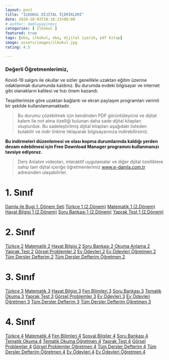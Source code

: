 ```yaml
---
layout: post
title: "İLKOKUL DİJİTAL İÇERİKLERİ"
date: 2020-10-03T10:18:23+00:00
# author: damlayayinevi
categories: [ İlkokul ]
featured: true
tags: [eba, ilkokul, eba, dijital içerik, pdf kitap]
image: assets/images/ilkokul.jpg
rating: 4.5

---
```




### **Değerli Öğretmenlerimiz,**

Kovid-19 salgını ile okullar ve sizler genellikle uzaktan eğitim üzerine odaklanmak durumunda kaldınız. Bu durumda evdeki bilgisayar ve internet gibi olanakların kalitesi ve hızı önem kazandı.

Tespitlerimize göre uzaktan bağlantı ve ekran paylaşım programları verimli bir şekilde kullanılamamaktadır.

>Bu durumu çözebilmek için kendinden PDF görüntüleyicisi ve dijital kalem ile not alma özelliği bulunan daha sade dijital kitapları oluşturduk. Bu sadeleştirilmiş dijital kitapları aşağıdaki listeden bulabilir ve indir linkine tıklayarak bilgisayarınıza indirebilirsiniz.

**Bu indirmeleri düzenlemesi ve olası kopma durumlarında kaldığı yerden devam edebilmesi için Free Download Manager programını kullanmanızı tavsiye ediyoruz.**

>Ders Anlatım videoları, interaktif uygulamalar ve diğer dijital özelliklere sahip tam dijital içeriğe öğretmenlerimiz www.e-damla.com.tr adresinden ulaşabilirler.



# 1. Sınıf
[Damla ile Bugi 1. Dönem Seti](https://cdn.e-damla.com.tr/PUBLIC/flippdfs/1-bugi.exe)
[Türkçe 1 (2.Dönem)](https://cdn.e-damla.com.tr/PUBLIC/flippdfs/ades1-turkce.exe)
[Matematik 1 (2.Dönem)](https://cdn.e-damla.com.tr/PUBLIC/flippdfs/ades1-matematik.exe)
[Hayat Bilgisi 1 (2.Dönem)](https://cdn.e-damla.com.tr/PUBLIC/flippdfs/ades1-hayatbilgisi.exe)
[Soru Bankası 1 (2.Dönem)](https://cdn.e-damla.com.tr/PUBLIC/flippdfs/ades1-sorubankasi.exe)
[Yaprak Test 1 (2.Dönem)](https://cdn.e-damla.com.tr/PUBLIC/flippdfs/ades1-yapraktest.exe)

# 2. Sınıf
[Türkçe 2](https://cdn.e-damla.com.tr/PUBLIC/flippdfs/ades2-turkce.exe)
[Matematik 2](https://cdn.e-damla.com.tr/PUBLIC/flippdfs/ades2-matematik.exe)
[Hayat Bilgisi 2](https://cdn.e-damla.com.tr/PUBLIC/flippdfs/ades2-hayatbilgisi.exe)
[Soru Bankası 2](https://cdn.e-damla.com.tr/PUBLIC/flippdfs/ades2-sorubankasi.exe)
[Okuma Anlama 2](https://cdn.e-damla.com.tr/PUBLIC/flippdfs/ades2-okumaanlama.exe)
[Yaprak Test 2](https://cdn.e-damla.com.tr/PUBLIC/flippdfs/ades2-yapraktest.exe)
[Görsel Problemler 2](https://cdn.e-damla.com.tr/PUBLIC/flippdfs/ades2-gorselproblem.exe)
[Ev Ödevleri 2](https://cdn.e-damla.com.tr/PUBLIC/flippdfs/ades2-evodevleri.exe)
[Ev Ödevleri Öğretmen 2](https://cdn.e-damla.com.tr/PUBLIC/flippdfs/ades2-evodevleriogretmen.exe)
[Tüm Dersler Defterim 2](https://cdn.e-damla.com.tr/PUBLIC/flippdfs/ades4-tumderslerdefter.exe)
[Tüm Dersler Defterim Öğretmen 2](https://cdn.e-damla.com.tr/PUBLIC/flippdfs/ades4-tumderslerdefterogretmen.exe)

# 3. Sınıf

[Türkçe 3](https://cdn.e-damla.com.tr/PUBLIC/flippdfs/ades3-turkce.exe)
[Matematik 3](https://cdn.e-damla.com.tr/PUBLIC/flippdfs/ades3-matematik.exe)
[Hayat Bilgisi 3](https://cdn.e-damla.com.tr/PUBLIC/flippdfs/ades3-hayatbilgisi.exe)
[Fen Bilimleri 3](https://cdn.e-damla.com.tr/PUBLIC/flippdfs/ades3-fenbilimleri.exe)
[Soru Bankası 3](https://cdn.e-damla.com.tr/PUBLIC/flippdfs/ades3-sorubankasi.exe)
[Tematik Okuma 3](https://cdn.e-damla.com.tr/PUBLIC/flippdfs/ades3-tematikokuma.exe)
[Yaprak Test 3](https://cdn.e-damla.com.tr/PUBLIC/flippdfs/ades3-yapraktest.exe)
[Görsel Problemler 3](https://cdn.e-damla.com.tr/PUBLIC/flippdfs/ades3-gorselproblem.exe)
[Ev Ödevleri 3](https://cdn.e-damla.com.tr/PUBLIC/flippdfs/ades3-evodevleri.exe)
[Ev Ödevleri Öğretmen 3](https://cdn.e-damla.com.tr/PUBLIC/flippdfs/ades3-evodevleriogretmen.exe)
[Tüm Dersler Defterim 3](https://cdn.e-damla.com.tr/PUBLIC/flippdfs/ades3-tumderslerdefter.exe)
[Tüm Dersler Defterim Öğretmen 3](https://cdn.e-damla.com.tr/PUBLIC/flippdfs/ades3-tumderslerdefterogretmen.exe)

# 4. Sınıf

[Türkçe 4](https://cdn.e-damla.com.tr/PUBLIC/flippdfs/ades4-turkce.exe)
[Matematik 4](https://cdn.e-damla.com.tr/PUBLIC/flippdfs/ades4-matematik.exe)
[Fen Bilimleri 4](https://cdn.e-damla.com.tr/PUBLIC/flippdfs/ades4-fenbilimleri.exe)
[Sosyal Bilgiler 4](https://cdn.e-damla.com.tr/PUBLIC/flippdfs/ades4-sosyalbilgiler.exe)
[Soru Bankası 4](https://cdn.e-damla.com.tr/PUBLIC/flippdfs/ades4-sorubankasi.exe)
[Tematik Okuma 4](https://cdn.e-damla.com.tr/PUBLIC/flippdfs/ades4-okumaanlama.exe)
[Tematik Okuma Öğretmen 4](https://cdn.e-damla.com.tr/PUBLIC/flippdfs/ades4-okumaanlamaogretmen.exe)
[Yaprak Test 4](https://cdn.e-damla.com.tr/PUBLIC/flippdfs/ades4-yapraktest.exe)
[Görsel Problemler 4](https://cdn.e-damla.com.tr/PUBLIC/flippdfs/ades4-gorselproblem.exe)
[Görsel Problemler Öğretmen 4](https://cdn.e-damla.com.tr/PUBLIC/flippdfs/ades4-gorselproblemogretmen.exe)
[Tüm Dersler Defterim 4](https://cdn.e-damla.com.tr/PUBLIC/flippdfs/ades4-tumderslerdefter.exe)
[Tüm Dersler Defterim Öğretmen 4](https://cdn.e-damla.com.tr/PUBLIC/flippdfs/ades4-tumderslerdefterogretmen.exe)
[Ev Ödevleri 4](https://cdn.e-damla.com.tr/PUBLIC/flippdfs/ades4-evodevleri.exe)
[Ev Ödevleri Öğretmen 4](https://cdn.e-damla.com.tr/PUBLIC/flippdfs/ades4-evodevleriogretmen.exe)
